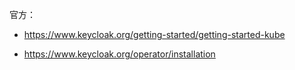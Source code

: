 官方：

- <https://www.keycloak.org/getting-started/getting-started-kube>

- <https://www.keycloak.org/operator/installation>